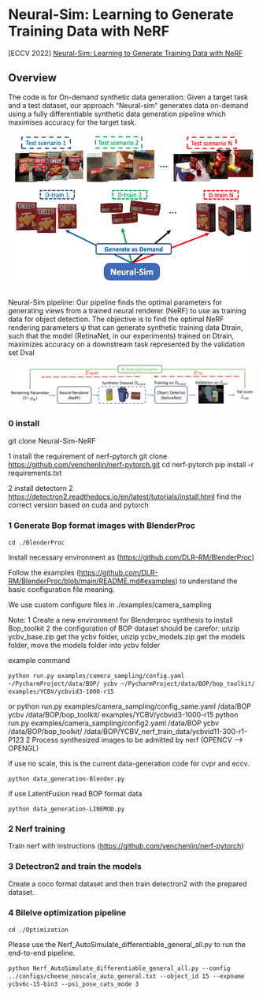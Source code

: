# Neural-Sim: Learning to Generate Training Data with NeRF

[ECCV 2022] [Neural-Sim: Learning to Generate Training Data with NeRF](https://arxiv.org/pdf/2207.11368.pdf)


## Overview
The code is for On-demand synthetic data generation: Given a target task and a
test dataset, our approach “Neural-sim” generates data on-demand using a fully
differentiable synthetic data generation pipeline which maximises accuracy for
the target task.
<div align="center">
    <img src="./docs/neural-sim.png" alt="Editor" width="500">
</div>


Neural-Sim pipeline: Our pipeline finds the optimal parameters for generating views from a trained neural renderer (NeRF) to use as training data for
object detection. The objective is to find the optimal NeRF rendering parameters ψ that can generate synthetic training data Dtrain, such that the model
(RetinaNet, in our experiments) trained on Dtrain, maximizes accuracy on a
downstream task represented by the validation set Dval

<div align="center">
    <img src="./docs/pipeline.png" alt="Editor" width="500">
</div>

### 0 install

git clone Neural-Sim-NeRF

1 install the requirement of nerf-pytorch
git clone https://github.com/yenchenlin/nerf-pytorch.git
cd nerf-pytorch
pip install -r requirements.txt

2 install detectorn 2
https://detectron2.readthedocs.io/en/latest/tutorials/install.html
find the correct version based on cuda and pytorch


### 1 Generate Bop format images with BlenderProc 
```shell
cd ./BlenderProc
```
Install necessary environment as (https://github.com/DLR-RM/BlenderProc)

Follow the examples (https://github.com/DLR-RM/BlenderProc/blob/main/README.md#examples)
to understand the basic configuration file meaning.

We use custom configure files in ./examples/camera_sampling

Note: 
1 Create a new environment for Blenderproc synthesis to install Bop_toolkit
2 the configuration of BOP dataset should be carefor:
unzip ycbv_base.zip get the ycbv folder, unzip ycbv_models.zip get the models folder, move the models folder into ycbv folder

example command
```shell
python run.py examples/camera_sampling/config.yaml ~/PycharmProject/data/BOP/ ycbv ~/PycharmProject/data/BOP/bop_toolkit/ examples/YCBV/ycbvid3-1000-r15
```

or
python run.py examples/camera_sampling/config_same.yaml /data/BOP ycbv /data/BOP/bop_toolkit/ examples/YCBV/ycbvid3-1000-r15
python run.py examples/camera_sampling/config2.yaml /data/BOP ycbv /data/BOP/bop_toolkit/ /data/BOP/YCBV_nerf_train_data/ycbvid11-300-r1-P123
2 Process synthesized images to be admitted by nerf (OPENCV --> OPENGL)

if use no scale, this is the current data-generation code for cvpr and eccv.
```shell
python data_generation-Blender.py
``` 


if use LatentFusion read BOP format data
```shell 
python data_generation-LINEMOD.py
 ```
### 2 Nerf training 

Train nerf with instructions (https://github.com/yenchenlin/nerf-pytorch)



### 3 Detectron2 and train the models

Create a coco format dataset and then train detectron2 with the prepared dataset.


### 4 Bilelve optimization pipeline

```shell
cd ./Optimization
```

Please use the Nerf_AutoSimulate_differentiable_general_all.py to run the end-to-end pipeline.

```shell
python Nerf_AutoSimulate_differentiable_general_all.py --config ../configs/cheese_noscale_auto_general.txt --object_id 15 --expname ycbv6c-15-bin3 --psi_pose_cats_mode 3
```
